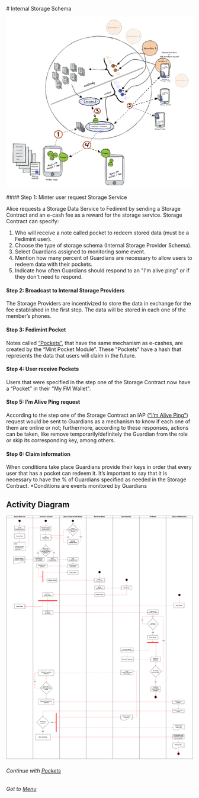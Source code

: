 # Internal Storage Schema

![interna-schema](./assets/interna-schema.png)

#### Step 1: Minter user request Storage Service

Alice requests a Storage Data Service to Fedimint by sending a Storage Contract and an e-cash fee as a reward for the storage service.
Storage Contract can specify:

1. Who will receive a note called pocket to redeem stored data (must be a Fedimint user).
2. Choose the type of storage schema (Internal Storage Provider Schema).
3. Select Guardians assigned to monitoring some event.
4. Mention how many percent of Guardians are necessary to allow users to redeem data with their pockets.
5. Indicate how often Guardians should respond to an "I'm alive ping" or if they don't need to respond.

#### Step 2: Broadcast to Internal Storage Providers

The Storage Providers are incentivized to store the data in exchange for the fee established in the first step. The data will be stored in each one of the member’s phones.

#### Step 3: Fedimint Pocket

Notes called [“Pockets”](./02-what-is-a-pocket.md), that have the same mechanism as e-cashes, are created by the “Mint Pocket Module”. These "Pockets" have a hash that represents the data that users will claim in the future.

#### Step 4: User receive Pockets

Users that were specified in the step one of the Storage Contract now have a “Pocket” in their "My FM Wallet".

#### Step 5: I’m Alive Ping request

According to the step one of the Storage Contract an IAP ([“I’m Alive Ping”](./03-i-am-alive-ping.md)) request would be sent to Guardians as a mechanism to know if each one of them are online or not; furthermore, according to these responses, actions can be taken, like remove temporarily/definitely the Guardian from the role or skip its corresponding key, among others.

#### Step 6: Claim information

When conditions take place Guardians provide their keys in order that every user that has a pocket can redeem it. It’s important to say that it is necessary to have the % of Guardians specified as needed in the Storage Contract. \*Conditions are events monitored by Guardians

## Activity Diagram

![interna-schema-activity-diagram](./assets/internal-storage-provider-activity-diagram.png)

###### Continue with [Pockets](./02-what-is-a-pocket.md)

###### Got to [Menu](../README.md)
